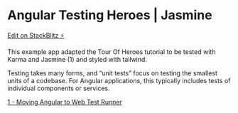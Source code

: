 # Angular Testing Heroes | Jasmine

[Edit on StackBlitz ⚡️](https://stackblitz.com/edit/wosnyv)

This example app adapted the Tour Of Heroes tutorial to be tested
with Karma and Jasmine (1) and styled with tailwind.

Testing takes many forms, and “unit tests” focus on testing the smallest units of a codebase. For Angular applications, this typically includes tests of individual components or services.


[1 - Moving Angular to Web Test Runner](https://blog.angular.io/moving-angular-cli-to-jest-and-web-test-runner-ef85ef69ceca)
